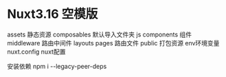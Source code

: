 # Nuxt3.16 空模版
assets 静态资源
composables  默认导入文件夹 js
components 组件
middleware 路由中间件
layouts 
pages 路由文件
public 打包资源
env环境变量
nuxt.config nuxt配置

<div>安装依赖 npm i --legacy-peer-deps</div>
